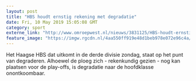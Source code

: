 ```yaml
---
layout: post
title: "HBS houdt ernstig rekening met degradatie"
date: Fri, 10 May 2019 15:05:08 GMT
category: sport
externe_link: "http://www.omroepwest.nl/nieuws/3831125/HBS-houdt-ernstig-rekening-met-degradatie"
feature_image: "https://imgw.rgcdn.nl/4aa550ff919e48d1beb978e072e96c4a/opener/3831124.jpg"
---
```


Het Haagse HBS dat uitkomt in de derde divisie zondag, staat op het punt van degraderen. Alhoewel de ploeg zich - rekenkundig gezien - nog kan plaatsen voor de play-offs, is degradatie naar de hoofdklasse onontkoombaar.
